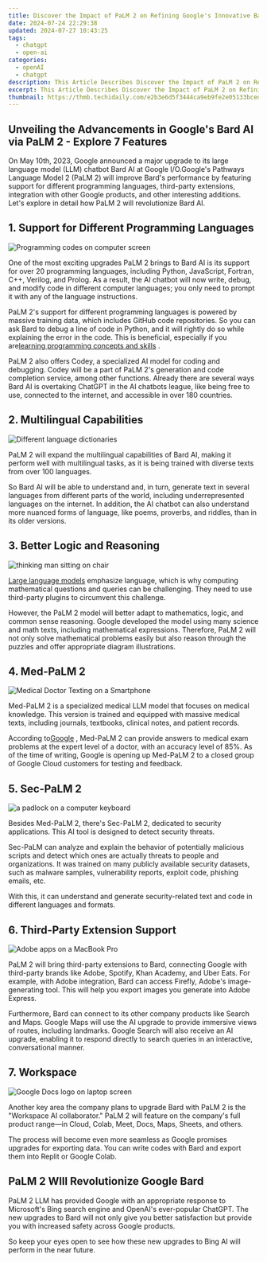 ```yaml
---
title: Discover the Impact of PaLM 2 on Refining Google's Innovative Bard AI
date: 2024-07-24 22:29:38
updated: 2024-07-27 10:43:25
tags:
  - chatgpt
  - open-ai
categories:
  - openAI
  - chatgpt
description: This Article Describes Discover the Impact of PaLM 2 on Refining Google's Innovative Bard AI
excerpt: This Article Describes Discover the Impact of PaLM 2 on Refining Google's Innovative Bard AI
thumbnail: https://thmb.techidaily.com/e2b3e6d5f3444ca9eb9fe2e05133bcedc239a2116beb3419cf2a3656ee84dbb0.jpg
---
```


## Unveiling the Advancements in Google's Bard AI via PaLM 2 - Explore 7 Features

 On May 10th, 2023, Google announced a major upgrade to its large language model (LLM) chatbot Bard AI at Google I/O.Google's Pathways Language Model 2 (PaLM 2) will improve Bard's performance by featuring support for different programming languages, third-party extensions, integration with other Google products, and other interesting additions. Let's explore in detail how PaLM 2 will revolutionize Bard AI.

## 1\. Support for Different Programming Languages

![Programming codes on computer screen](https://static1.makeuseofimages.com/wordpress/wp-content/uploads/2023/05/markus-spiske-jg8nlwlrztm-unsplash-1.jpg)

 One of the most exciting upgrades PaLM 2 brings to Bard AI is its support for over 20 programming languages, including Python, JavaScript, Fortran, C++, Verilog, and Prolog. As a result, the AI chatbot will now write, debug, and modify code in different computer languages; you only need to prompt it with any of the language instructions.

 PaLM 2's support for different programming languages is powered by massive training data, which includes GitHub code repositories. So you can ask Bard to debug a line of code in Python, and it will rightly do so while explaining the error in the code. This is beneficial, especially if you are[learning programming concepts and skills](https://www.makeuseof.com/coding-and-programming-basics/) .

 PaLM 2 also offers Codey, a specialized AI model for coding and debugging. Codey will be a part of PaLM 2's generation and code completion service, among other functions. Already there are several ways Bard AI is overtaking ChatGPT in the AI chatbots league, like being free to use, connected to the internet, and accessible in over 180 countries.

## 2\. Multilingual Capabilities

![Different language dictionaries](https://static1.makeuseofimages.com/wordpress/wp-content/uploads/2022/07/Different-language-dictionaries.jpg)

 PaLM 2 will expand the multilingual capabilities of Bard AI, making it perform well with multilingual tasks, as it is being trained with diverse texts from over 100 languages.

 So Bard AI will be able to understand and, in turn, generate text in several languages from different parts of the world, including underrepresented languages on the internet. In addition, the AI chatbot can also understand more nuanced forms of language, like poems, proverbs, and riddles, than in its older versions.

## 3\. Better Logic and Reasoning

![thinking man sitting on chair](https://static1.makeuseofimages.com/wordpress/wp-content/uploads/2023/05/thinking-man-sitting-on-chair.jpg)

[Large language models](https://www.makeuseof.com/what-are-large-langauge-models-how-do-they-work/) emphasize language, which is why computing mathematical questions and queries can be challenging. They need to use third-party plugins to circumvent this challenge.

 However, the PaLM 2 model will better adapt to mathematics, logic, and common sense reasoning. Google developed the model using many science and math texts, including mathematical expressions. Therefore, PaLM 2 will not only solve mathematical problems easily but also reason through the puzzles and offer appropriate diagram illustrations.

## 4\. Med-PaLM 2

![Medical Doctor Texting on a Smartphone](https://static1.makeuseofimages.com/wordpress/wp-content/uploads/2023/03/doctor.jpg)

 Med-PaLM 2 is a specialized medical LLM model that focuses on medical knowledge. This version is trained and equipped with massive medical texts, including journals, textbooks, clinical notes, and patient records.

 According to[Google](https://blog.google/technology/health/ai-llm-medpalm-research-thecheckup/) , Med-PaLM 2 can provide answers to medical exam problems at the expert level of a doctor, with an accuracy level of 85%. As of the time of writing, Google is opening up Med-PaLM 2 to a closed group of Google Cloud customers for testing and feedback.

## 5\. Sec-PaLM 2

![a padlock on a computer keyboard](https://static1.makeuseofimages.com/wordpress/wp-content/uploads/2023/05/computer-and-web-security-lock.jpg)

 Besides Med-PaLM 2, there's Sec-PaLM 2, dedicated to security applications. This AI tool is designed to detect security threats.

 Sec-PaLM can analyze and explain the behavior of potentially malicious scripts and detect which ones are actually threats to people and organizations. It was trained on many publicly available security datasets, such as malware samples, vulnerability reports, exploit code, phishing emails, etc.

 With this, it can understand and generate security-related text and code in different languages and formats.

## 6\. Third-Party Extension Support

![Adobe apps on a MacBook Pro](https://static1.makeuseofimages.com/wordpress/wp-content/uploads/2023/04/adobe-apps-on-a-macbook-pro.jpg)

 PaLM 2 will bring third-party extensions to Bard, connecting Google with third-party brands like Adobe, Spotify, Khan Academy, and Uber Eats. For example, with Adobe integration, Bard can access Firefly, Adobe's image-generating tool. This will help you export images you generate into Adobe Express.

 Furthermore, Bard can connect to its other company products like Search and Maps. Google Maps will use the AI upgrade to provide immersive views of routes, including landmarks. Google Search will also receive an AI upgrade, enabling it to respond directly to search queries in an interactive, conversational manner.

## 7\. Workspace

![Google Docs logo on laptop screen](https://static1.makeuseofimages.com/wordpress/wp-content/uploads/2022/07/Google-Docs-Logo.jpg)

 Another key area the company plans to upgrade Bard with PaLM 2 is the "Workspace AI collaborator." PaLM 2 will feature on the company's full product range—in Cloud, Colab, Meet, Docs, Maps, Sheets, and others.

 The process will become even more seamless as Google promises upgrades for exporting data. You can write codes with Bard and export them into Replit or Google Colab.

## PaLM 2 WIll Revolutionize Google Bard

 PaLM 2 LLM has provided Google with an appropriate response to Microsoft's Bing search engine and OpenAI's ever-popular ChatGPT. The new upgrades to Bard will not only give you better satisfaction but provide you with increased safety across Google products.

 So keep your eyes open to see how these new upgrades to Bing AI will perform in the near future.


<ins class="adsbygoogle"
     style="display:block"
     data-ad-format="autorelaxed"
     data-ad-client="ca-pub-7571918770474297"
     data-ad-slot="1223367746"></ins>



<ins class="adsbygoogle"
     style="display:block"
     data-ad-client="ca-pub-7571918770474297"
     data-ad-slot="8358498916"
     data-ad-format="auto"
     data-full-width-responsive="true"></ins>
